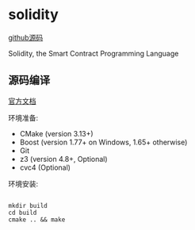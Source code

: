 # solidity
[github源码](https://github.com/ethereum/solidity)  

Solidity, the Smart Contract Programming Language  


## 源码编译
[官方文档](https://docs.soliditylang.org/en/latest/installing-solidity.html#building-from-source) 

环境准备:  
- CMake (version 3.13+)  
- Boost (version 1.77+ on Windows, 1.65+ otherwise)  
- Git
- z3 (version 4.8+, Optional)
- cvc4 (Optional) 

环境安装:
```

```

```
mkdir build
cd build
cmake .. && make
```